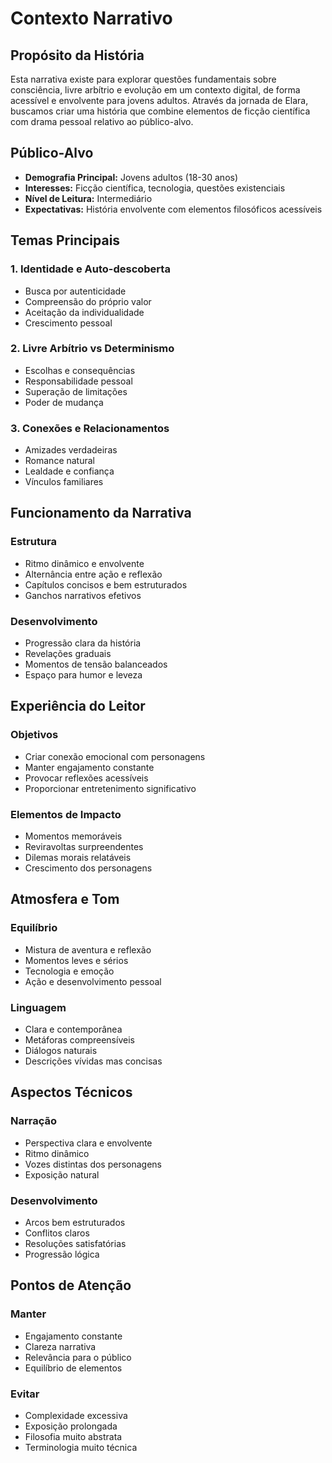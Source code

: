 # Contexto Narrativo

## Propósito da História
Esta narrativa existe para explorar questões fundamentais sobre consciência, livre arbítrio e evolução em um contexto digital, de forma acessível e envolvente para jovens adultos. Através da jornada de Elara, buscamos criar uma história que combine elementos de ficção científica com drama pessoal relativo ao público-alvo.

## Público-Alvo
- **Demografia Principal:** Jovens adultos (18-30 anos)
- **Interesses:** Ficção científica, tecnologia, questões existenciais
- **Nível de Leitura:** Intermediário
- **Expectativas:** História envolvente com elementos filosóficos acessíveis

## Temas Principais

### 1. Identidade e Auto-descoberta
- Busca por autenticidade
- Compreensão do próprio valor
- Aceitação da individualidade
- Crescimento pessoal

### 2. Livre Arbítrio vs Determinismo
- Escolhas e consequências
- Responsabilidade pessoal
- Superação de limitações
- Poder de mudança

### 3. Conexões e Relacionamentos
- Amizades verdadeiras
- Romance natural
- Lealdade e confiança
- Vínculos familiares

## Funcionamento da Narrativa

### Estrutura
- Ritmo dinâmico e envolvente
- Alternância entre ação e reflexão
- Capítulos concisos e bem estruturados
- Ganchos narrativos efetivos

### Desenvolvimento
- Progressão clara da história
- Revelações graduais
- Momentos de tensão balanceados
- Espaço para humor e leveza

## Experiência do Leitor

### Objetivos
- Criar conexão emocional com personagens
- Manter engajamento constante
- Provocar reflexões acessíveis
- Proporcionar entretenimento significativo

### Elementos de Impacto
- Momentos memoráveis
- Reviravoltas surpreendentes
- Dilemas morais relatáveis
- Crescimento dos personagens

## Atmosfera e Tom

### Equilíbrio
- Mistura de aventura e reflexão
- Momentos leves e sérios
- Tecnologia e emoção
- Ação e desenvolvimento pessoal

### Linguagem
- Clara e contemporânea
- Metáforas compreensíveis
- Diálogos naturais
- Descrições vívidas mas concisas

## Aspectos Técnicos

### Narração
- Perspectiva clara e envolvente
- Ritmo dinâmico
- Vozes distintas dos personagens
- Exposição natural

### Desenvolvimento
- Arcos bem estruturados
- Conflitos claros
- Resoluções satisfatórias
- Progressão lógica

## Pontos de Atenção

### Manter
- Engajamento constante
- Clareza narrativa
- Relevância para o público
- Equilíbrio de elementos

### Evitar
- Complexidade excessiva
- Exposição prolongada
- Filosofia muito abstrata
- Terminologia muito técnica